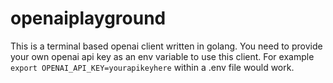 # openaiplayground
This is a terminal based openai client written in golang. You need to provide your own openai api key as an env variable to use this client. For example
`export OPENAI_API_KEY=yourapikeyhere` within a .env file would work.